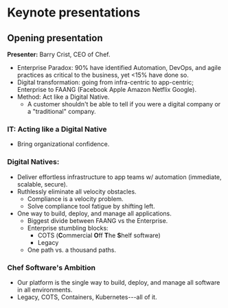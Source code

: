 # Keynote presentations
## Opening presentation
**Presenter:** Barry Crist, CEO of Chef.


 * Enterprise Paradox: 90% have identified Automation, DevOps, and agile practices as critical to the business, yet <15% have done so.
 * Digital transformation: going from infra-centric to app-centric; Enterprise to FAANG (Facebook Apple Amazon Netflix Google).
 * Method: Act like a Digital Native.
   + A customer shouldn't be able to tell if you were a digital company or a "traditional" company.


### IT: Acting like a Digital Native
 * Bring organizational confidence.


### Digital Natives:
 * Deliver effortless infrastructure to app teams w/ automation (immediate, scalable, secure).
 * Ruthlessly eliminate all velocity obstacles.
   + Compliance is a velocity problem.
   + Solve compliance tool fatigue by shifting left.
 * One way to build, deploy, and manage all applications.
   + Biggest divide between FAANG vs the Enterprise.
   + Enterprise stumbling blocks:
     - COTS (**C**ommercial **O**ff **T**he **S**helf software)
     - Legacy
   + One path vs. a thousand paths.


### Chef Software's Ambition
 * Our platform is the single way to build, deploy, and manage all software in all environments.
 * Legacy, COTS, Containers, Kubernetes---all of it.



